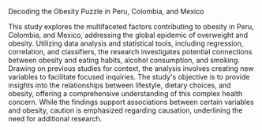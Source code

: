 Decoding the Obesity Puzzle in Peru, Colombia, and Mexico

This study explores the multifaceted factors contributing
to obesity in Peru, Colombia, and Mexico, addressing the
global epidemic of overweight and obesity. Utilizing data
analysis and statistical tools, including regression,
correlation, and classifiers, the research investigates
potential connections between obesity and eating habits,
alcohol consumption, and smoking. Drawing on previous
studies for context, the analysis involves creating new
variables to facilitate focused inquiries. The study's
objective is to provide insights into the relationships
between lifestyle, dietary choices, and obesity, offering a
comprehensive understanding of this complex health
concern. While the findings support associations between
certain variables and obesity, caution is emphasized
regarding causation, underlining the need for additional
research.

